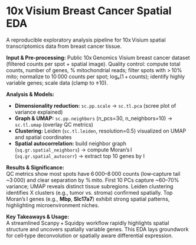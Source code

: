 # 10x Visium Breast Cancer Spatial EDA

A reproducible exploratory analysis pipeline for 10x Visium spatial transcriptomics data from breast cancer tissue.

**Input & Pre‑processing:** Public 10x Genomics Visium breast cancer dataset (filtered counts per spot + spatial image). Quality control: compute total counts, number of genes, % mitochondrial reads; filter spots with > 10% mito; normalize to 10 000 counts per spot; logₑ(1 + counts); identify highly variable genes; scale data (clamp to ±10).

**Analysis & Models:**  
- **Dimensionality reduction:** `sc.pp.scale` → `sc.tl.pca` (scree plot of variance explained)  
- **Graph & UMAP:** `sc.pp.neighbors` (n_pcs=30, n_neighbors=10) → `sc.tl.umap` (overlay QC metrics)  
- **Clustering:** Leiden (`sc.tl.leiden`, resolution=0.5) visualized on UMAP and spatial coordinates  
- **Spatial autocorrelation:** build neighbor graph (`sq.gr.spatial_neighbors`) → compute Moran’s I (`sq.gr.spatial_autocorr`) → extract top 10 genes by I

**Results & Significance:**  
QC metrics show most spots have 6 000–8 000 counts (low‑capture tail ~3 000) and clear separation by % mito. First 10 PCs capture ~60–70% variance; UMAP reveals distinct tissue subregions. Leiden clustering identifies X clusters (e.g., tumor vs. stroma) confirmed spatially. Top Moran’s I genes (e.g., **Mbp**, **Slc17a7**) exhibit strong spatial patterns, highlighting microenvironment niches.

**Key Takeaways & Usage:**  
A streamlined Scanpy + Squidpy workflow rapidly highlights spatial structure and uncovers spatially variable genes. This EDA lays groundwork for cell‑type deconvolution or spatially aware differential expression.  
